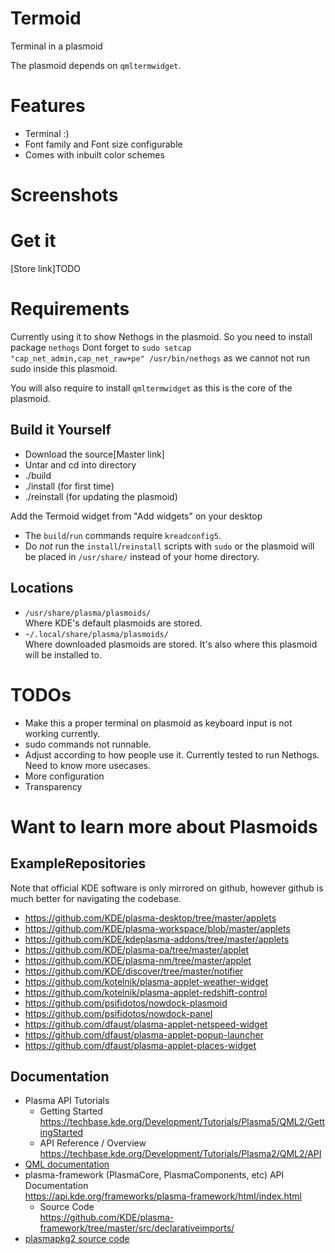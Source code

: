 # Termoid

Terminal in a plasmoid

The plasmoid depends on `qmltermwidget`.

# Features
* Terminal :)
* Font family and Font size configurable
* Comes with inbuilt color schemes 

# Screenshots

# Get it 
[Store link]TODO

# Requirements
Currently using it to show Nethogs in the plasmoid. 
So you need to install package `nethogs`
Dont forget to `sudo setcap "cap_net_admin,cap_net_raw+pe" /usr/bin/nethogs` as we cannot not run sudo inside this plasmoid.

You will also require to install `qmltermwidget` as this is the core of the plasmoid.


## Build it Yourself
* Download the source[Master link]
* Untar and cd into directory
* ./build
* ./install      (for first time)
* ./reinstall    (for updating the plasmoid)

Add the Termoid widget from "Add widgets" on your desktop

* The `build`/`run` commands require `kreadconfig5`.
* Do *not* run the `install`/`reinstall` scripts with `sudo` or the plasmoid will be placed in `/usr/share/` instead of your home directory.

## Locations

* `/usr/share/plasma/plasmoids/`  
  Where KDE's default plasmoids are stored.
* `~/.local/share/plasma/plasmoids/`  
  Where downloaded plasmoids are stored. It's also where this plasmoid will be installed to.

# TODOs
* Make this a proper terminal on plasmoid as keyboard input is not working currently.
* sudo commands not runnable.
* Adjust according to how people use it. Currently tested to run Nethogs. Need to know more usecases.
* More configuration
* Transparency
  
# Want to learn more about Plasmoids
## ExampleRepositories

Note that official KDE software is only mirrored on github, however github is much better for navigating the codebase.

* https://github.com/KDE/plasma-desktop/tree/master/applets
* https://github.com/KDE/plasma-workspace/blob/master/applets
* https://github.com/KDE/kdeplasma-addons/tree/master/applets
* https://github.com/KDE/plasma-pa/tree/master/applet
* https://github.com/KDE/plasma-nm/tree/master/applet
* https://github.com/KDE/discover/tree/master/notifier
* https://github.com/kotelnik/plasma-applet-weather-widget
* https://github.com/kotelnik/plasma-applet-redshift-control
* https://github.com/psifidotos/nowdock-plasmoid
* https://github.com/psifidotos/nowdock-panel
* https://github.com/dfaust/plasma-applet-netspeed-widget
* https://github.com/dfaust/plasma-applet-popup-launcher
* https://github.com/dfaust/plasma-applet-places-widget


## Documentation

* Plasma API Tutorials
	* Getting Started  
		https://techbase.kde.org/Development/Tutorials/Plasma5/QML2/GettingStarted
	* API Reference / Overview  
		https://techbase.kde.org/Development/Tutorials/Plasma2/QML2/API
* [QML documentation](http://doc.qt.io/qt-5/qtqml-syntax-basics.html)
* plasma-framework (PlasmaCore, PlasmaComponents, etc) API Documentation  
	https://api.kde.org/frameworks/plasma-framework/html/index.html
	* Source Code  
		https://github.com/KDE/plasma-framework/tree/master/src/declarativeimports/
* [plasmapkg2 source code](https://github.com/KDE/plasma-framework/blob/master/src/plasmapkg/plasmapkg.cpp)
